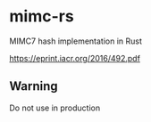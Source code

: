 # mimc-rs
MIMC7 hash implementation in Rust

https://eprint.iacr.org/2016/492.pdf


## Warning
Do not use in production
